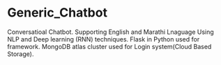 # Generic_Chatbot
Conversatioal Chatbot.
Supporting English and Marathi Lnaguage
Using NLP and Deep learning (RNN) techniques.
Flask in Python used for framework.
MongoDB atlas cluster used for Login system(Cloud Based Storage).
